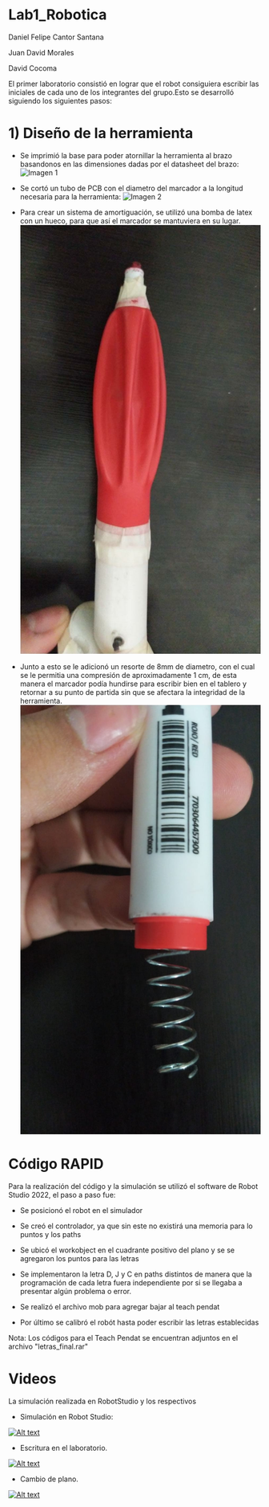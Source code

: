 # Lab1_Robotica

Daniel Felipe Cantor Santana

Juan David Morales

David Cocoma



El primer laboratorio consistió en lograr que el robot consiguiera escribir las iniciales de cada uno de los integrantes del grupo.Esto se desarrolló siguiendo los siguientes pasos:

# 1) Diseño de la herramienta
- Se imprimió la base para poder atornillar la herramienta al brazo basandonos en las dimensiones dadas por el datasheet del brazo:
![Imagen 1](https://github.com/Robotica-2022-I/Lab1_Robotica/blob/main/Base%20herramienta.jpeg)

- Se cortó un tubo de PCB con el diametro del marcador a la longitud necesaria para la herramienta:
![Imagen 2](https://github.com/Robotica-2022-I/Lab1_Robotica/blob/main/Tubo%20PBC.jpeg)

- Para crear un sistema de amortiguación, se utilizó una bomba de latex con un hueco, para que así el marcador se mantuviera en su lugar.
![Imagen 3](https://github.com/Robotica-2022-I/Lab1_Robotica/blob/main/Bomba.jpg)

- Junto a esto se le adicionó un resorte de 8mm de diametro, con el cual se le permitia una compresión de aproximadamente 1 cm, de esta manera el marcador podía hundirse para escribir bien en el tablero y retornar a su punto de partida sin que se afectara la integridad de la herramienta.
![Imagen 4](https://github.com/Robotica-2022-I/Lab1_Robotica/blob/main/Resorte.jpg)

# Código RAPID

Para la realización del código y la simulación se utilizó el software de Robot Studio 2022, el paso a paso fue:

- Se posicionó el robot en el simulador

- Se creó el controlador, ya que sin este no existirá una memoria para lo puntos y los paths

- Se ubicó el workobject en el cuadrante positivo del plano y se se agregaron los puntos para las letras

- Se implementaron la letra D, J y C en paths distintos de manera que la programación de cada letra fuera independiente por si se llegaba a presentar algún problema o error.

- Se realizó el archivo mob para agregar bajar al teach pendat

- Por último se calibró el robót hasta poder escribir las letras establecidas

Nota: Los códigos para el Teach Pendat se encuentran adjuntos en el archivo "letras_final.rar"

# Videos
La simulación realizada en RobotStudio  y  los respectivos

- Simulación en Robot Studio:

[![Alt text](https://img.youtube.com/vi/_I5JrFPRCUo/0.jpg)](https://www.youtube.com/watch?v=_I5JrFPRCUo)

- Escritura en el laboratorio.

[![Alt text](https://img.youtube.com/vi/eHptf9mHE9Y/0.jpg)](https://youtube.com/shorts/eHptf9mHE9Y)

- Cambio de plano.

[![Alt text](https://img.youtube.com/vi/Glbab0HQlO8/0.jpg)](https://youtube.com/shorts/Glbab0HQlO8)

